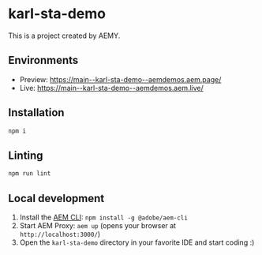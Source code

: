 # karl-sta-demo

This is a project created by AEMY.

## Environments

- Preview: https://main--karl-sta-demo--aemdemos.aem.page/
- Live: https://main--karl-sta-demo--aemdemos.aem.live/

## Installation

```sh
npm i
```

## Linting

```sh
npm run lint
```

## Local development

1. Install the [AEM CLI](https://github.com/adobe/helix-cli): `npm install -g @adobe/aem-cli`
1. Start AEM Proxy: `aem up` (opens your browser at `http://localhost:3000/`)
1. Open the `karl-sta-demo` directory in your favorite IDE and start coding :)